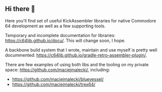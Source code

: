 ## Hi there 👋

Here you'll find set of useful KickAssembler libraries for native Commodore 64 development as well as a few supporting tools.

Temporary and incomplete documentation for libraries: https://c64lib.github.io/docu/. This will change soon, I hope.

A backbone build system that I wrote, maintain and use myself is pretty well docummented: https://c64lib.github.io/gradle-retro-assembler-plugin/.

There are few examples of using both libs and the tooling on my private space: https://github.com/maciejmalecki/, including:
* https://github.com/maciejmalecki/bluevessel/
* https://github.com/maciejmalecki/trex64/
